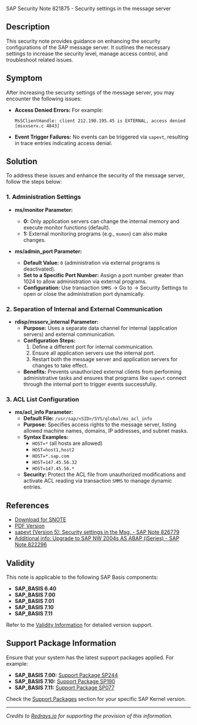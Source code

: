 SAP Security Note 821875 - Security settings in the message server

## Description

This security note provides guidance on enhancing the security configurations of the SAP message server. It outlines the necessary settings to increase the security level, manage access control, and troubleshoot related issues.

## Symptom

After increasing the security settings of the message server, you may encounter the following issues:
- **Access Denied Errors:** For example:
  ```
  MsSClientHandle: client 212.190.195.45 is EXTERNAL, access denied [msxxserv.c 4843]
  ```
- **Event Trigger Failures:** No events can be triggered via `sapevt`, resulting in trace entries indicating access denial.

## Solution

To address these issues and enhance the security of the message server, follow the steps below:

### 1. Administration Settings

- **ms/monitor Parameter:**
  - **0:** Only application servers can change the internal memory and execute monitor functions (default).
  - **1:** External monitoring programs (e.g., `msmon`) can also make changes.

- **ms/admin_port Parameter:**
  - **Default Value:** `0` (administration via external programs is deactivated).
  - **Set to a Specific Port Number:** Assign a port number greater than 1024 to allow administration via external programs.
  - **Configuration:** Use transaction `SMMS` -> Go to -> Security Settings to open or close the administration port dynamically.

### 2. Separation of Internal and External Communication

- **rdisp/msserv_internal Parameter:**
  - **Purpose:** Uses a separate data channel for internal (application servers) and external communication.
  - **Configuration Steps:**
    1. Define a different port for internal communication.
    2. Ensure all application servers use the internal port.
    3. Restart both the message server and application servers for changes to take effect.
  - **Benefits:** Prevents unauthorized external clients from performing administrative tasks and ensures that programs like `sapevt` connect through the internal port to trigger events successfully.

### 3. ACL List Configuration

- **ms/acl_info Parameter:**
  - **Default File:** `/usr/sap/<SID>/SYS/global/ms_acl_info`
  - **Purpose:** Specifies access rights to the message server, listing allowed machine names, domains, IP addresses, and subnet masks.
  - **Syntax Examples:**
    - `HOST=*` (all hosts are allowed)
    - `HOST=host1,host2`
    - `HOST=*.sap.com`
    - `HOST=147.45.56.32`
    - `HOST=147.45.56.*`
  - **Security:** Protect the ACL file from unauthorized modifications and activate ACL reading via transaction `SMMS` to manage dynamic entries.

## References

- [Download for SNOTE](https://notesdownloads.sap.com/note/0040000015854292017)
- [PDF Version](https://userapps.support.sap.com/sap/support/sfm/notes/print/0000821875?language=en-US&token=BCFF554173907B1DA0B0638013056FF6)
- [sapevt (Version 5): Security settings in the Msg. - SAP Note 826779](https://me.sap.com/notes/826779)
- [Additional info: Upgrade to SAP NW 2004s AS ABAP (iSeries) - SAP Note 822296](https://me.sap.com/notes/822296)

## Validity

This note is applicable to the following SAP Basis components:

- **SAP_BASIS 6.40**
- **SAP_BASIS 7.00**
- **SAP_BASIS 7.01**
- **SAP_BASIS 7.10**
- **SAP_BASIS 7.11**

Refer to the [Validity Information](https://me.sap.com/notes/0000821875/D) for detailed version support.

## Support Package Information

Ensure that your system has the latest support packages applied. For example:

- **SAP_BASIS 7.00:** [Support Package SP244](https://me.sap.com/supportpackage/SAPKB70001)
- **SAP_BASIS 7.10:** [Support Package SP190](https://me.sap.com/supportpackage/SAPKB70001)
- **SAP_BASIS 7.11:** [Support Package SP077](https://me.sap.com/supportpackage/SAPKB70001)

Check the [Support Packages](https://me.sap.com/supportpackage/SAPKB70001) section for your specific SAP Kernel version.

---

*Credits to [Redrays.io](https://redrays.io) for supporting the provision of this information.*